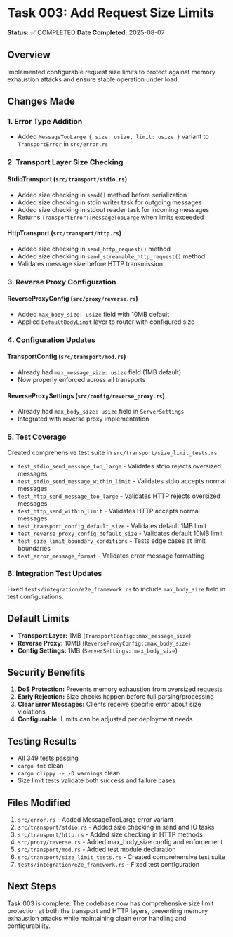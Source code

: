 # Task 003: Add Request Size Limits

**Status:** ✅ COMPLETED
**Date Completed:** 2025-08-07

## Overview

Implemented configurable request size limits to protect against memory exhaustion attacks and ensure stable operation under load.

## Changes Made

### 1. Error Type Addition
- Added `MessageTooLarge { size: usize, limit: usize }` variant to `TransportError` in `src/error.rs`

### 2. Transport Layer Size Checking

#### StdioTransport (`src/transport/stdio.rs`)
- Added size checking in `send()` method before serialization
- Added size checking in stdin writer task for outgoing messages
- Added size checking in stdout reader task for incoming messages
- Returns `TransportError::MessageTooLarge` when limits exceeded

#### HttpTransport (`src/transport/http.rs`)
- Added size checking in `send_http_request()` method
- Added size checking in `send_streamable_http_request()` method
- Validates message size before HTTP transmission

### 3. Reverse Proxy Configuration

#### ReverseProxyConfig (`src/proxy/reverse.rs`)
- Added `max_body_size: usize` field with 10MB default
- Applied `DefaultBodyLimit` layer to router with configured size

### 4. Configuration Updates

#### TransportConfig (`src/transport/mod.rs`)
- Already had `max_message_size: usize` field (1MB default)
- Now properly enforced across all transports

#### ReverseProxySettings (`src/config/reverse_proxy.rs`)
- Already had `max_body_size: usize` field in `ServerSettings`
- Integrated with reverse proxy implementation

### 5. Test Coverage

Created comprehensive test suite in `src/transport/size_limit_tests.rs`:
- `test_stdio_send_message_too_large` - Validates stdio rejects oversized messages
- `test_stdio_send_message_within_limit` - Validates stdio accepts normal messages
- `test_http_send_message_too_large` - Validates HTTP rejects oversized messages
- `test_http_send_within_limit` - Validates HTTP accepts normal messages
- `test_transport_config_default_size` - Validates default 1MB limit
- `test_reverse_proxy_config_default_size` - Validates default 10MB limit
- `test_size_limit_boundary_conditions` - Tests edge cases at limit boundaries
- `test_error_message_format` - Validates error message formatting

### 6. Integration Test Updates

Fixed `tests/integration/e2e_framework.rs` to include `max_body_size` field in test configurations.

## Default Limits

- **Transport Layer:** 1MB (`TransportConfig::max_message_size`)
- **Reverse Proxy:** 10MB (`ReverseProxyConfig::max_body_size`)
- **Config Settings:** 1MB (`ServerSettings::max_body_size`)

## Security Benefits

1. **DoS Protection:** Prevents memory exhaustion from oversized requests
2. **Early Rejection:** Size checks happen before full parsing/processing
3. **Clear Error Messages:** Clients receive specific error about size violations
4. **Configurable:** Limits can be adjusted per deployment needs

## Testing Results

- All 349 tests passing
- `cargo fmt` clean
- `cargo clippy -- -D warnings` clean
- Size limit tests validate both success and failure cases

## Files Modified

1. `src/error.rs` - Added MessageTooLarge error variant
2. `src/transport/stdio.rs` - Added size checking in send and IO tasks
3. `src/transport/http.rs` - Added size checking in HTTP methods
4. `src/proxy/reverse.rs` - Added max_body_size config and enforcement
5. `src/transport/mod.rs` - Added test module declaration
6. `src/transport/size_limit_tests.rs` - Created comprehensive test suite
7. `tests/integration/e2e_framework.rs` - Fixed test configuration

## Next Steps

Task 003 is complete. The codebase now has comprehensive size limit protection at both the transport and HTTP layers, preventing memory exhaustion attacks while maintaining clean error handling and configurability.